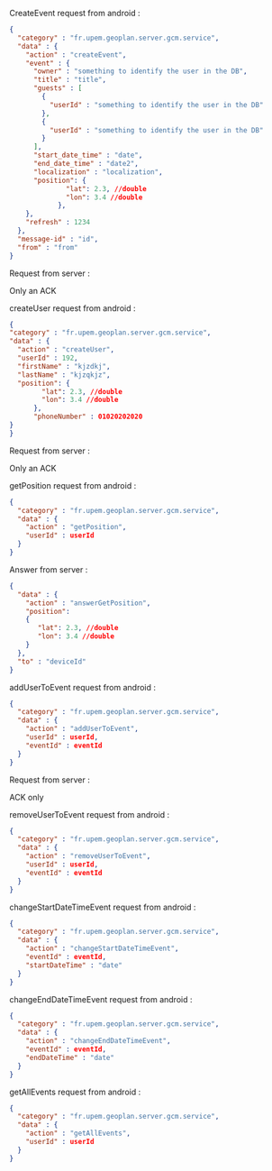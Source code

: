 CreateEvent request from android :

```json
{
  "category" : "fr.upem.geoplan.server.gcm.service",
  "data" : {
    "action" : "createEvent",
    "event" : {
      "owner" : "something to identify the user in the DB",
      "title" : "title",
      "guests" : [
        {
          "userId" : "something to identify the user in the DB"
        },
        {
          "userId" : "something to identify the user in the DB"
        }
      ],
      "start_date_time" : "date",
      "end_date_time" : "date2",
      "localization" : "localization",
      "position": {
              "lat": 2.3, //double
              "lon": 3.4 //double
            },
    },
    "refresh" : 1234
  },
  "message-id" : "id",
  "from" : "from"
}
```

Request from server :

Only an ACK

createUser request from android :
```json
{
"category" : "fr.upem.geoplan.server.gcm.service",
"data" : {
  "action" : "createUser",
  "userId" : 192,
  "firstName" : "kjzdkj",
  "lastName" : "kjzqkjz",
  "position": {
        "lat": 2.3, //double
        "lon": 3.4 //double
      },
      "phoneNumber" : 01020202020
}
}
```

Request from server :

Only an ACK

getPosition request from android :
```json
{
  "category" : "fr.upem.geoplan.server.gcm.service",
  "data" : {
    "action" : "getPosition",
    "userId" : userId
  }
}
```

Answer from server :
```json
{
  "data" : {
    "action" : "answerGetPosition",
    "position":
    {
       "lat": 2.3, //double
       "lon": 3.4 //double
    }
  },
  "to" : "deviceId"
}
```


addUserToEvent request from android :
```json
{
  "category" : "fr.upem.geoplan.server.gcm.service",
  "data" : {
    "action" : "addUserToEvent",
    "userId" : userId,
    "eventId" : eventId
  }
}
```

Request from server :

ACK only

removeUserToEvent request from android :
```json
{
  "category" : "fr.upem.geoplan.server.gcm.service",
  "data" : {
    "action" : "removeUserToEvent",
    "userId" : userId,
    "eventId" : eventId
  }
}
```

changeStartDateTimeEvent request from android :

```json
{
  "category" : "fr.upem.geoplan.server.gcm.service",
  "data" : {
    "action" : "changeStartDateTimeEvent",
    "eventId" : eventId,
    "startDateTime" : "date"
  }
}
```

changeEndDateTimeEvent request from android :

```json
{
  "category" : "fr.upem.geoplan.server.gcm.service",
  "data" : {
    "action" : "changeEndDateTimeEvent",
    "eventId" : eventId,
    "endDateTime" : "date"
  }
}
```

getAllEvents request from android :
```json
{
  "category" : "fr.upem.geoplan.server.gcm.service",
  "data" : {
    "action" : "getAllEvents",
    "userId" : userId
  }
}
```